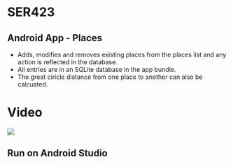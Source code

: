 # SER423
## Android App - Places

- Adds, modifies and removes existing places from the places list and any action is reflected in the database.
- All entries are in an SQLite database in the app bundle. 
- The great ciricle distance from one place to another can also be calcuated. 

# Video 

[![](http://img.youtube.com/vi/6zj7zcukS28/0.jpg)](http://www.youtube.com/watch?v=6zj7zcukS28 "")


## Run on Android Studio
